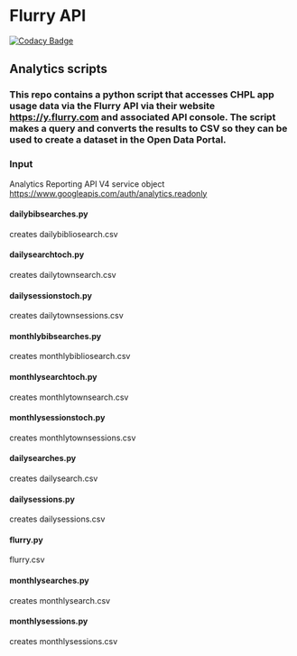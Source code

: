 # Flurry API

[![Codacy Badge](https://api.codacy.com/project/badge/Grade/64014dde2ff1459e8c6c99b280716a38)](https://www.codacy.com/app/TownofChapelHill/analytics?utm_source=github.com&amp;utm_medium=referral&amp;utm_content=townofchapelhill/analytics&amp;utm_campaign=Badge_Grade)

## Analytics scripts
### This repo contains a python script that accesses CHPL app usage data via the Flurry API via their website https://y.flurry.com and associated API console. The script makes a query and converts the results to CSV so they can be used to create a dataset in the Open Data Portal.

### Input
Analytics Reporting API V4 service object
https://www.googleapis.com/auth/analytics.readonly

#### dailybibsearches.py
creates dailybibliosearch.csv

#### dailysearchtoch.py
creates dailytownsearch.csv

#### dailysessionstoch.py
creates dailytownsessions.csv

#### monthlybibsearches.py
creates monthlybibliosearch.csv

#### monthlysearchtoch.py
creates monthlytownsearch.csv

#### monthlysessionstoch.py
creates monthlytownsessions.csv

#### dailysearches.py 
creates dailysearch.csv

#### dailysessions.py
creates dailysessions.csv

#### flurry.py
flurry.csv

#### monthlysearches.py
creates monthlysearch.csv

#### monthlysessions.py
creates monthlysessions.csv
